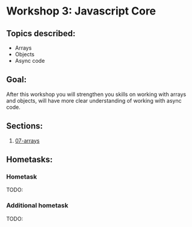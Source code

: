 # Workshop 3: Javascript Core

## Topics described:

- Arrays
- Objects
- Async code


## Goal:

After this workshop you will strengthen you 
skills on working with arrays and objects, will have 
more clear understanding of working with async code. 

## Sections:

1. [07-arrays](07-arrays.md)

## Hometasks:

### Hometask
TODO:

### Additional hometask
TODO: